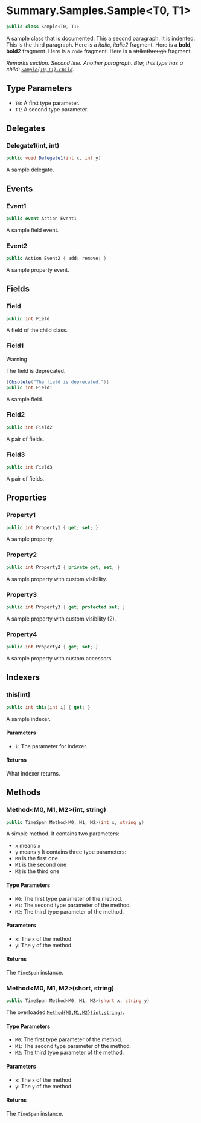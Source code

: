 # Summary.Samples.Sample<T0, T1>
```cs
public class Sample<T0, T1>
```

A sample class that is documented.
This a second paragraph.
It is indented.
This is the third paragraph.
Here is a _italic_, _italic2_ fragment.
Here is a **bold**, **bold2** fragment.
Here is a `code` fragment.
Here is a ~~strikethrough~~ fragment.

_Remarks section._
_Second line._
_Another paragraph._
_Btw, this type has a child: [`Sample{T0,T1}.Child`](./Sample{T0,T1}.Child.md)._

## Type Parameters
- `T0`: A first type parameter.
- `T1`: A second type parameter.

## Delegates
### Delegate1(int, int)
```cs
public void Delegate1(int x, int y)
```

A sample delegate.

## Events
### Event1
```cs
public event Action Event1
```

A sample field event.

### Event2
```cs
public Action Event2 { add; remove; }
```

A sample property event.

## Fields
### Field
```cs
public int Field
```

A field of the child class.

### ~~Field1~~
> [!WARNING]
> The field is deprecated.

```cs
[Obsolete("The field is deprecated.")]
public int Field1
```

A sample field.

### Field2
```cs
public int Field2
```

A pair of fields.

### Field3
```cs
public int Field3
```

A pair of fields.

## Properties
### Property1
```cs
public int Property1 { get; set; }
```

A sample property.

### Property2
```cs
public int Property2 { private get; set; }
```

A sample property with custom visibility.

### Property3
```cs
public int Property3 { get; protected set; }
```

A sample property with custom visibility (2).

### Property4
```cs
public int Property4 { get; set; }
```

A sample property with custom accessors.

## Indexers
### this[int]
```cs
public int this[int i] { get; }
```

A sample indexer.

#### Parameters
- `i`: The parameter for indexer.

#### Returns
What indexer returns.

## Methods
### Method<M0, M1, M2>(int, string)
```cs
public TimeSpan Method<M0, M1, M2>(int x, string y)
```

A simple method.
It contains two parameters:
- `x` means `x`
- `y` means `y`
It contains three type parameters:
- `M0` is the first one
- `M1` is the second one
- `M2` is the third one

#### Type Parameters
- `M0`: The first type parameter of the method.
- `M1`: The second type parameter of the method.
- `M2`: The third type parameter of the method.

#### Parameters
- `x`: The `x` of the method.
- `y`: The `y` of the method.

#### Returns
The `TimeSpan` instance.

### Method<M0, M1, M2>(short, string)
```cs
public TimeSpan Method<M0, M1, M2>(short x, string y)
```

The overloaded [`Method{M0,M1,M2}(int,string)`](./Method{M0,M1,M2}(int,string).md).

#### Type Parameters
- `M0`: The first type parameter of the method.
- `M1`: The second type parameter of the method.
- `M2`: The third type parameter of the method.

#### Parameters
- `x`: The `x` of the method.
- `y`: The `y` of the method.

#### Returns
The `TimeSpan` instance.

